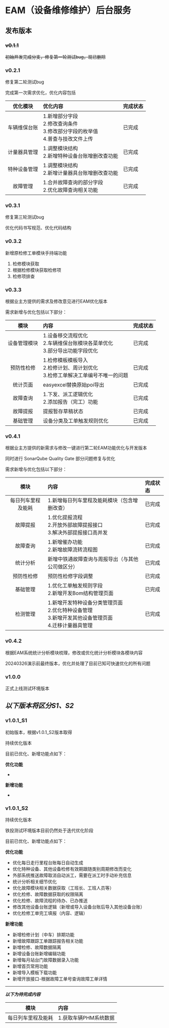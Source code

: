 # EAM（设备维修维护）后台服务

## **发布版本**

### ~~**v0.1.1**~~

~~初始开发完成分支，修复第一轮测试bug，现已删除~~

### **v0.2.1**

修复第二轮测试bug

完成第一次需求优化，优化内容包括

|  优化模块  | 优化内容                                                   | 完成状态 |
|:------:|:-------------------------------------------------------|:-----|
| 车辆维保台账 | 1.新增部分字段<br/>2.修改查询条件<br/>3.修改部分字段的枚举值<br/>4.普查与技改文件上传 | 已完成  |
| 计量器具管理 | 1.调整模块结构<br/>2.新增特种设备台账增删改查功能                          | 已完成  |
| 特种设备管理 | 1.调整模块结构<br/>2.新增计量器具台账增删改查功能                          | 已完成  |
|  故障管理  | 1.合并故障查询的部分字段<br/>2.优化故障查询相关功能                         | 已完成  |

### **v0.3.1**

修复第三轮测试bug

优化代码书写规范、优化代码结构

### **v0.3.2**

新增原检修工单模块手持端功能

1. 检修模块获取
2. 根据检修模块获取检修项
3. 检修项排查

### **v0.3.3**

根据业主方提供的需求及修改意见进行EAM优化版本

需求新增与优化包括以下部分：

|   模块   | 内容                                                 | 完成状态 |
|:------:|:---------------------------------------------------|:-----|
| 设备管理模块 | 1.设备移交流程优化<br/>2.车辆维保台账模块各菜单优化<br/>3.部分导出功能字段优化    | 已完成  |
| 预防性检修  | 1.检修模板模板导入<br/>2.检修计划、周计划优化<br/>3.检修工单解决工单编号不唯一的问题 | 已完成  |
|  统计页面  | easyexcel替换原始poi导出                                 | 已完成  |
|  故障查询  | 1.下发、派工逻辑优化<br/>2.添加报告（完工）功能                       | 已完成  |
|  故障提报  | 提报暂存草稿状态                                           | 已完成  |
|  基础管理  | 设备分类及工单触发规则优化                                      | 已完成  |

### **v0.4.1**

根据业主方提供的新需求与修改一键进行第二轮EAM功能优化与开发版本

同时进行 SonarQube Quality Gate 部分问题修复与优化

需求新增与优化包括以下部分：

|    模块     | 内容                                                                | 完成状态 |
|:---------:|:------------------------------------------------------------------|:-----|
| 每日列车里程及能耗 | 1.新增每日列车里程及能耗模块（包含增删改查）                                           | 已完成  |
|   故障提报    | 1.优化提报流程<br/>2.开放外部故障提报接口<br/>3.解决外部提报接口高并发                       | 已完成  |
|   故障查询    | 1.新增催办功能<br/>2.新增故障流转流程图                                          | 已完成  |
|   统计分析    | 新增中铁通故障查询与周报导出（与其他公司做区分）                                          | 已完成  |
|   预防性检修   | 预防性检修字段调整                                                         | 已完成  |
|   基础管理    | 1.优化工单触发规则字段<br/>2.新增开发Bom结构管理页面                                  | 已完成  |
|   检测管理    | 1.新增开发特种设备分类管理页面<br/>2.优化特种设备管理<br/>3.新增开发其他设备管理页面<br/>4.迁移计量器具管理 | 已完成  |

### **v0.4.2**

根据EAM系统统计分析模块梳理，修改或优化统计分析模块各模块内容

20240326演示前最终版本，优化并处理了目前已知可快速优化的所有问题

### **v1.0.0**

正式上线测试环境版本

## **_以下版本将区分S1、S2_**

### **v1.0.1_S1**

初始版本，根据v1.0.1_S2版本取得

持续优化版本

目前已优化、新增功能点如下：

**优化功能**

- 

**新增功能**

- 

### **v1.0.1_S2**

持续优化版本

铁投测试环境版本目前仍然处于迭代优化阶段

目前已优化、新增功能点如下：

**优化功能**

- 优化每日走行里程台账每日自动生成
- 优化特种设备、其他设备检修有效期跟随类别周期修改而变化
- 外部系统推送故障取消自动派工，需要在派工时手动补充信息
- 统计分析相关细节优化
- 优化故障模块相关数据获取（工班长、工班人员等）
- 优化检修、故障数据获取的权限隔离
- 优化检修、故障流程的待办、已办推送
- 修改其他设备台账逻辑（新增或导入设备台账后导入其他设备台账）
- 优化检修工单完工填报（内容、逻辑）

**新增功能**

- 新增检修计划（中车）排期功能
- 新增故障跟踪工单跟踪报告相关功能
- 新增检修、故障数据隔离
- 新增设备台账新增编辑功能
- 新增每月站台门故障数据录入功能
- 新增首页常用功能
- 新增导入模板下载功能
- 新增开放接口-根据故障工单号查询故障工单详情

---
**_以下为待完成内容_**

|    模块     | 内容                                |
|:---------:|:----------------------------------|
| 每日列车里程及能耗 | 1.获取车辆PHM系统数据                     |